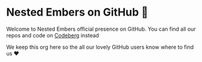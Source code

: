 # Nested Embers on GitHub 🎉

Welcome to Nested Embers official presence on GitHub.
You can find all our repos and code on [Codeberg] instead

We keep this org here so the all our lovely GitHub users know where to find us ❤️

[Codeberg]: https://codeberg.org/nestedembers
